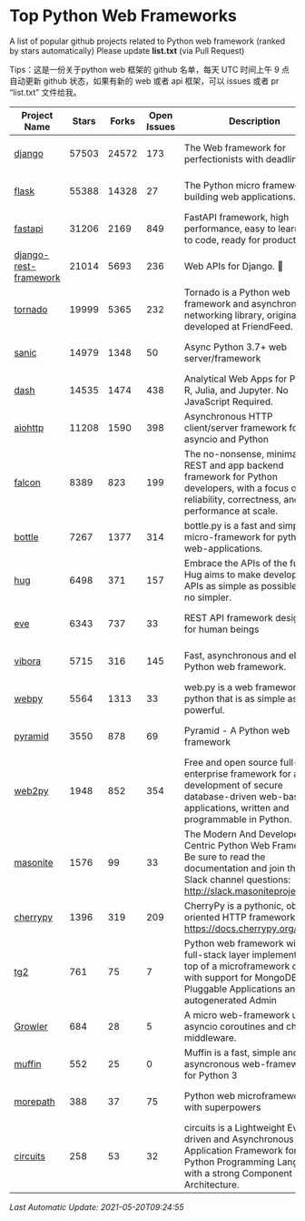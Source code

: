 # Top Python Web Frameworks
A list of popular github projects related to Python web framework (ranked by stars automatically)
Please update **list.txt** (via Pull Request)

Tips：这是一份关于python web 框架的 github 名单，每天 UTC 时间上午 9 点自动更新 github 状态，如果有新的 web 或者 api 框架，可以 issues 或者 pr “list.txt” 文件给我。

| Project Name | Stars | Forks | Open Issues | Description | Last Commit |
| ------------ | ----- | ----- | ----------- | ----------- | ----------- |
| [django](https://github.com/django/django) | 57503 | 24572 | 173 | The Web framework for perfectionists with deadlines. | 2021-05-20 08:55:42 |
| [flask](https://github.com/pallets/flask) | 55388 | 14328 | 27 | The Python micro framework for building web applications. | 2021-05-14 15:17:37 |
| [fastapi](https://github.com/tiangolo/fastapi) | 31206 | 2169 | 849 | FastAPI framework, high performance, easy to learn, fast to code, ready for production | 2021-05-16 18:28:24 |
| [django-rest-framework](https://github.com/encode/django-rest-framework) | 21014 | 5693 | 236 | Web APIs for Django. 🎸 | 2021-05-10 11:26:26 |
| [tornado](https://github.com/tornadoweb/tornado) | 19999 | 5365 | 232 | Tornado is a Python web framework and asynchronous networking library, originally developed at FriendFeed. | 2021-05-15 19:24:25 |
| [sanic](https://github.com/sanic-org/sanic) | 14979 | 1348 | 50 | Async Python 3.7+ web server/framework | Build fast. Run fast. | 2021-05-19 10:32:40 |
| [dash](https://github.com/plotly/dash) | 14535 | 1474 | 438 | Analytical Web Apps for Python, R, Julia, and Jupyter. No JavaScript Required. | 2021-05-18 15:51:16 |
| [aiohttp](https://github.com/aio-libs/aiohttp) | 11208 | 1590 | 398 | Asynchronous HTTP client/server framework for asyncio and Python | 2021-05-19 21:26:48 |
| [falcon](https://github.com/falconry/falcon) | 8389 | 823 | 199 | The no-nonsense, minimalist REST and app backend framework for Python developers, with a focus on reliability, correctness, and performance at scale. | 2021-05-11 12:29:49 |
| [bottle](https://github.com/bottlepy/bottle) | 7267 | 1377 | 314 | bottle.py is a fast and simple micro-framework for python web-applications. | 2021-01-01 15:17:44 |
| [hug](https://github.com/hugapi/hug) | 6498 | 371 | 157 | Embrace the APIs of the future. Hug aims to make developing APIs as simple as possible, but no simpler. | 2020-08-10 05:07:26 |
| [eve](https://github.com/pyeve/eve) | 6343 | 737 | 33 | REST API framework designed for human beings | 2021-03-14 16:47:07 |
| [vibora](https://github.com/vibora-io/vibora) | 5715 | 316 | 145 | Fast, asynchronous and elegant Python web framework. | 2019-02-11 10:54:12 |
| [webpy](https://github.com/webpy/webpy) | 5564 | 1313 | 33 | web.py is a web framework for python that is as simple as it is powerful.  | 2021-03-03 00:03:19 |
| [pyramid](https://github.com/Pylons/pyramid) | 3550 | 878 | 69 | Pyramid - A Python web framework | 2021-03-15 06:21:30 |
| [web2py](https://github.com/web2py/web2py) | 1948 | 852 | 354 | Free and open source full-stack enterprise framework for agile development of secure database-driven web-based applications, written and programmable in Python. | 2021-03-03 06:47:33 |
| [masonite](https://github.com/MasoniteFramework/masonite) | 1576 | 99 | 33 | The Modern And Developer Centric Python Web Framework. Be sure to read the documentation and join the Slack channel questions: http://slack.masoniteproject.com | 2021-04-16 01:55:01 |
| [cherrypy](https://github.com/cherrypy/cherrypy) | 1396 | 319 | 209 | CherryPy is a pythonic, object-oriented HTTP framework.      https://docs.cherrypy.org/ | 2021-05-03 12:47:58 |
| [tg2](https://github.com/TurboGears/tg2) | 761 | 75 | 7 | Python web framework with full-stack layer implemented on top of a microframework core with support for MongoDB, Pluggable Applications and autogenerated Admin | 2020-10-08 07:18:07 |
| [Growler](https://github.com/pyGrowler/Growler) | 684 | 28 | 5 | A micro web-framework using asyncio coroutines and chained middleware. | 2020-03-08 07:51:41 |
| [muffin](https://github.com/klen/muffin) | 552 | 25 | 0 | Muffin is a fast, simple and asyncronous web-framework for Python 3 | 2021-05-17 15:41:55 |
| [morepath](https://github.com/morepath/morepath) | 388 | 37 | 75 | Python web microframework with superpowers | 2021-04-18 14:33:02 |
| [circuits](https://github.com/circuits/circuits) | 258 | 53 | 32 | circuits is a Lightweight Event driven and Asynchronous Application Framework for the Python Programming Language with a strong Component Architecture. | 2020-12-16 08:37:47 |

*Last Automatic Update: 2021-05-20T09:24:55*